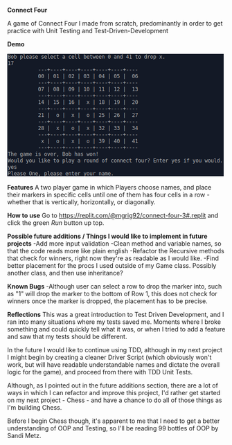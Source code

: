 **Connect Four**

A game of Connect Four I made from scratch, predominantly in order to get practice with Unit Testing and Test-Driven-Development

**Demo**

![Connect Four Demo image](https://github.com/mgrigoriev8109/connect-four/blob/main/connectfour.png?raw=true)

**Features**
A two player game in which Players choose names, and place their markers in specific cells until one of them has four cells in a row - whether that is vertically, horizontally, or diagonally.

**How to use**
Go to https://replit.com/@mgrig92/connect-four-3#.replit and click the green *Run* button up top.

**Possible future additions / Things I would like to implement in future projects**
-Add more input validation
-Clean method and variable names, so that the code reads more like plain english
-Refactor the Recursive methods that check for winners, right now they're as readable as I would like.
-Find better placement for the procs I used outside of my Game class. Possibly another class, and then use inheritance?

**Known Bugs**
-Although user can select a row to drop the marker into, such as "1" will drop the marker to the bottom of Row 1, this does not check for winners once the marker is dropped, the placement has to be precise.

**Reflections**
This was a great introduction to Test Driven Development, and I ran into many situations where my tests saved me. Moments where I broke something and could quickly tell what it was, or when I tried to add a feature and saw that my tests should be different.

In the future I would like to continue using TDD, although in my next project I might begin by creating a cleaner Driver Script (which obviously won't work, but will have readable understandable names and dictate the overall logic for the game), and proceed from there with TDD Unit Tests.

Although, as I pointed out in the future additions section, there are a lot of ways in which I can refactor and improve this project, I'd rather get started on my next project - Chess - and have a chance to do all of those things as I'm building Chess.

Before I begin Chess though, it's apparent to me that I need to get a better understanding of OOP and Testing, so I'll be reading 99 bottles of OOP by Sandi Metz. 
